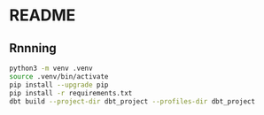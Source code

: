 # README

## Rnnning

```bash
python3 -m venv .venv
source .venv/bin/activate
pip install --upgrade pip
pip install -r requirements.txt
dbt build --project-dir dbt_project --profiles-dir dbt_project
```
